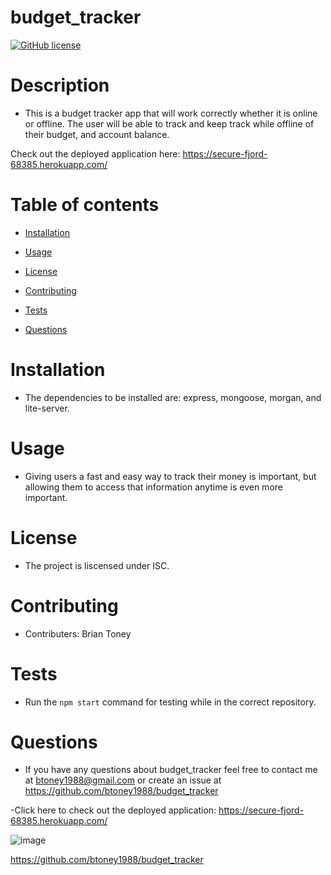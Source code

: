 # budget_tracker

[![GitHub license](https://img.shields.io/badge/license-ISC-blue.svg)](https://github.com/btoney1988/budget_tracker)

# Description
 - This is a budget tracker app that will work correctly whether it is online or offline. The user will be able to track and keep track while offline of their budget, and account balance.
 
 Check out the deployed application here:
https://secure-fjord-68385.herokuapp.com/

# Table of contents

* [Installation](#installation)

* [Usage](#usage)

* [License](#license)

* [Contributing](#contributing)

* [Tests](#tests)

* [Questions](#questions)

# Installation
 - The dependencies to be installed are: express, mongoose, morgan, and lite-server.

# Usage
 - Giving users a fast and easy way to track their money is important, but allowing them to access that information anytime is even more important.

# License
 - The project is liscensed under ISC.

# Contributing
 - Contributers: Brian Toney

# Tests
 - Run the `npm start` command for testing while in the correct repository.


# Questions
 - If you have any questions about budget_tracker feel free to contact me at btoney1988@gmail.com or create an issue at https://github.com/btoney1988/budget_tracker
 
 -Click here to check out the deployed application:
https://secure-fjord-68385.herokuapp.com/

![image](https://user-images.githubusercontent.com/68873509/102829076-46724400-43b4-11eb-997a-cf240c5f2f61.png)

 https://github.com/btoney1988/budget_tracker